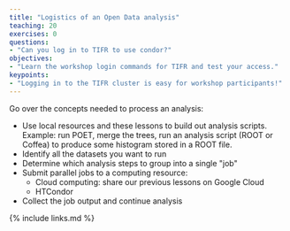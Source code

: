 ```yaml
---
title: "Logistics of an Open Data analysis"
teaching: 20
exercises: 0
questions:
- "Can you log in to TIFR to use condor?"
objectives:
- "Learn the workshop login commands for TIFR and test your access."
keypoints:
- "Logging in to the TIFR cluster is easy for workshop participants!"
---
```


Go over the concepts needed to process an analysis:

- Use local resources and these lessons to build out analysis scripts. Example: run POET, merge the trees, run an analysis script (ROOT or Coffea) to produce some histogram stored in a ROOT file.
- Identify all the datasets you want to run
- Determine which analysis steps to group into a single "job"
- Submit parallel jobs to a computing resource:
  - Cloud computing: share our previous lessons on Google Cloud
  - HTCondor
- Collect the job output and continue analysis


{% include links.md %}

